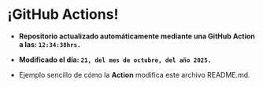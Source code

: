 # ¡GitHub Actions!
* **Repositorio actualizado automáticamente mediante una GitHub Action a las: `12:34:38hrs.`**
* **Modificado el día: `21, del mes de octubre, del año 2025.`**

* Ejemplo sencillo de cómo la **Action** modifica este archivo README.md.
